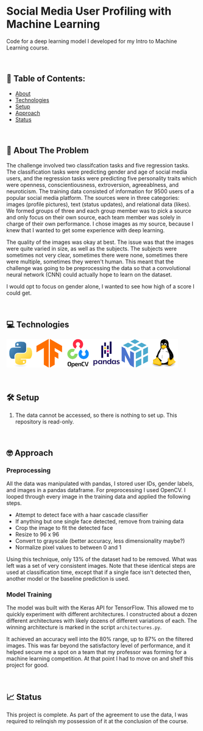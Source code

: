 # Social Media User Profiling with Machine Learning
Code for a deep learning model I developed for my Intro to Machine Learning course.

<br>

## 📃 Table of Contents:

- [About](#-about-the-problem)
- [Technologies](#-technologies)
- [Setup](#%EF%B8%8F-setup)
- [Approach](#-approach)
- [Status](#-status)

<br>

## 📕 About The Problem

The challenge involved two classifcation tasks and five regression tasks. The classification tasks were predicting gender and age of social media users, and the regression tasks were predicting five personality traits which were openness, conscientiousness, extroversion, agreeablness, and neuroticism. The training data consisted of information for 9500 users of a popular social media platform. The sources were in three categories: images (profile pictures), text (status updates), and relational data (likes). We formed groups of three and each group member was to pick a source and only focus on their own source, each team member was solely in charge of their own performance. I chose images as my source, because I knew that I wanted to get some experience with deep learning. 

The quality of the images was okay at best. The issue was that the images were quite varied in size, as well as the subjects. The subjects were sometimes not very clear, sometimes there were none, sometimes there were multiple, sometimes they weren't human. This meant that the challenge was going to be preprocessing the data so that a convolutional neural network (CNN) could actually hope to learn on the dataset.

I would opt to focus on gender alone, I wanted to see how high of a score I could get.
 

<br>

## 💻 Technologies

<img src="https://github.com/devicons/devicon/blob/master/icons/python/python-original.svg" alt="Python Logo" width="75" height="75"/><img src="https://github.com/devicons/devicon/blob/master/icons/tensorflow/tensorflow-original.svg" alt="TensorFlow Logo" width="75" height="75"/><img src="https://github.com/devicons/devicon/blob/master/icons/opencv/opencv-original-wordmark.svg" alt="OpenCV Logo" width="75" height="75"/><img src="https://github.com/devicons/devicon/blob/master/icons/pandas/pandas-original-wordmark.svg" alt="Pandas Logo" width="75" height="75"/><img src="https://github.com/devicons/devicon/blob/master/icons/numpy/numpy-original.svg" alt="NumPy Logo" width="75" height="75"/><img src="https://github.com/devicons/devicon/blob/master/icons/linux/linux-original.svg" alt="Linux Logo" width="75" height="75"/>

<br>

## 🛠️ Setup
1. The data cannot be accessed, so there is nothing to set up. This repository is read-only.

<br>

## 🤓 Approach

### Preprocessing
All the data was manipulated with pandas, I stored user IDs, gender labels, and images in a pandas dataframe. For preprocessing I used OpenCV. I looped through every image in the training data and applied the following steps.
  - Attempt to detect face with a haar cascade classifier
  - If anything but one single face detected, remove from training data
  - Crop the image to fit the detected face
  - Resize to 96 x 96
  - Convert to grayscale (better accuracy, less dimensionality maybe?)
  - Normalize pixel values to between 0 and 1
  
Using this technique, only 13% of the dataset had to be removed. What was left was a set of very consistent images. Note that these identical steps are used at classification time, except that if a single face isn't detected then, another model or the baseline prediction is used. 

### Model Training
The model was built with the Keras API for TensorFlow. This allowed me to quickly experiment with different architectures. I constructed about a dozen different architectures with likely dozens of different variations of each. The winning architecture is marked in the script `architectures.py`. 

It achieved an accuracy well into the 80% range, up to 87% on the filtered images. This was far beyond the satisfactory level of performance, and it helped secure me a spot on a team that my professor was forming for a machine learning competition. At that point I had to move on and shelf this project for good.

<br>

## 📈 Status
This project is complete. As part of the agreement to use the data, I was required to relinqish my possession of it at the conclusion of the course.

<br>
